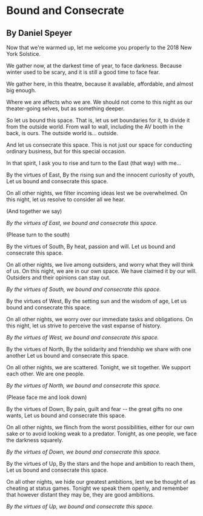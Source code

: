 # Bound and Consecrate
## By Daniel Speyer

Now that we're warmed up, let me welcome you properly to the 2018 New York Solstice.

We gather now, at the darkest time of year, to face darkness.  Because winter used to be scary, and it is still a good time to face fear.

We gather here, in this theatre, because it available, affordable, and almost big enough.

Where we are affects who we are.  We should not come to this night as our theater-going selves, but as something deeper.

So let us bound this space.  That is, let us set boundaries for it, to divide it from the outside world.  From wall to wall, including the AV booth in the back, is ours.  The outside world is... outside.

And let us consecrate this space.  This is not just our space for conducting ordinary business, but for this special occasion.

In that spirit, I ask you to rise and turn to the East (that way) with me...

By the virtues of East,
By the rising sun and the innocent curiosity of youth,
Let us bound and consecrate this space.

On all other nights, we filter incoming ideas lest we be overwhelmed.
On this night, let us resolve to consider all we hear.

(And together we say)

*By the virtues of East, we bound and consecrate this space.*

(Please turn to the south)

By the virtues of South,
By heat, passion and will.
Let us bound and consecrate this space.

On all other nights, we live among outsiders, and worry what they will think of us.
On this night, we are in our own space. We have claimed it by our will. Outsiders and their opinions can stay out.

*By the virtues of South, we bound and consecrate this space.*

By the virtues of West,
By the setting sun and the wisdom of age,
Let us bound and consecrate this space.

On all other nights, we worry over our immediate tasks and obligations.
On this night, let us strive to perceive the vast expanse of history.

*By the virtues of West, we bound and consecrate this space.*

By the virtues of North,
By the solidarity and friendship we share with one another
Let us bound and consecrate this space.

On all other nights, we are scattered.
Tonight, we sit together. We support each other. We are one people.

*By the virtues of North, we bound and consecrate this space.*

(Please face me and look down)

By the virtues of Down,
By pain, guilt and fear -- the great gifts no one wants,
Let us bound and consecrate this space.

On all other nights, we flinch from the worst possibilities, either for our own sake or to avoid looking weak to a predator.
Tonight, as one people, we face the darkness squarely.

*By the virtues of Down, we bound and consecrate this space.*

By the virtues of Up,
By the stars and the hope and ambition to reach them,
Let us bound and consecrate this space.

On all other nights, we hide our greatest ambitions, lest we be thought of as cheating at status games.
Tonight we speak them openly, and remember that however distant they may be, they are good ambitions.

*By the virtues of Up, we bound and consecrate this space.*

